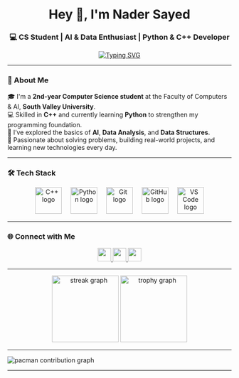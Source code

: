 <!-- ====== HEADER ====== -->
<h1 align="center">Hey 👋, I'm Nader Sayed</h1>

<h3 align="center">💻 CS Student | AI & Data Enthusiast | Python & C++ Developer</h3>

<!-- ====== ANIMATED TEXT ====== -->
<p align="center">
  <a href="https://git.io/typing-svg">
    <img src="https://readme-typing-svg.herokuapp.com?font=Fira+Code&size=22&pause=1000&color=00C4FF&center=true&vCenter=true&width=700&lines=Welcome+to+my+GitHub+Profile!;I'm+a+Computer+Science+Student+at+South+Valley+University.;Learning+Python%2C+C%2B%2B%2C+AI%2C+and+Data+Analysis.;Always+Building+and+Exploring+New+Tech!+🚀" alt="Typing SVG" />
  </a>
</p>

---

### 🧠 About Me  

🎓 I'm a **2nd-year Computer Science student** at the Faculty of Computers & AI, **South Valley University**.  
💻 Skilled in **C++** and currently learning **Python** to strengthen my programming foundation.  
🤖 I’ve explored the basics of **AI**, **Data Analysis**, and **Data Structures**.  
🚀 Passionate about solving problems, building real-world projects, and learning new technologies every day.  

---

### 🛠️ Tech Stack

<div align="center">
  <img src="https://skillicons.dev/icons?i=cpp" height="60" alt="C++ logo" />
  <img width="12" />
  <img src="https://skillicons.dev/icons?i=py" height="60" alt="Python logo" />
  <img width="12" />
  <img src="https://skillicons.dev/icons?i=git" height="60" alt="Git logo" />
  <img width="12" />
  <img src="https://skillicons.dev/icons?i=github" height="60" alt="GitHub logo" />
  <img width="12" />
  <img src="https://skillicons.dev/icons?i=vscode" height="60" alt="VS Code logo" />
</div>

---

### 🌐 Connect with Me

<div align="center">
  <a href="https://www.linkedin.com/in/nader6/" target="_blank">
    <img src="https://img.shields.io/static/v1?message=LinkedIn&logo=linkedin&label=&color=0077B5&logoColor=white&style=for-the-badge" height="30" />
  </a>
  <a href="mailto:nadersayedmnsa@gmail.com" target="_blank">
    <img src="https://img.shields.io/static/v1?message=Gmail&logo=gmail&label=&color=D14836&logoColor=white&style=for-the-badge" height="30" />
  </a>
  <a href="https://github.com/nadersayed-svg" target="_blank">
    <img src="https://img.shields.io/static/v1?message=GitHub&logo=github&label=&color=171515&logoColor=white&style=for-the-badge" height="30" />
  </a>
</div>

---

<div align="center">
  <img src="https://streak-stats.demolab.com?user=nadersayed-svg&theme=dracula&hide_border=false" height="150" alt="streak graph" />
  <img src="https://github-profile-trophy.vercel.app?username=nadersayed-svg&theme=dracula&no-frame=false&margin-w=8&margin-h=8" height="150" alt="trophy graph" />
</div>

---

<picture>
  <source media="(prefers-color-scheme: dark)" srcset="https://raw.githubusercontent.com/nadersayed-svg/nadersayed-svg/output/pacman-contribution-graph-dark.svg">
  <source media="(prefers-color-scheme: light)" srcset="https://raw.githubusercontent.com/nadersayed-svg/nadersayed-svg/output/pacman-contribution-graph.svg">
  <img alt="pacman contribution graph" src="https://raw.githubusercontent.com/nadersayed-svg/nadersayed-svg/output/pacman-contribution-graph.svg">
</picture>

---
